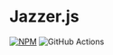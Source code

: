 # Jazzer.js

[![NPM](https://img.shields.io/npm/v/@jazzer.js/core)](https://img.shields.io/npm/v/@jazzer.js/core)
![GitHub Actions](https://github.com/CodeIntelligenceTesting/jazzer.js/workflows/Tests/badge.svg)
